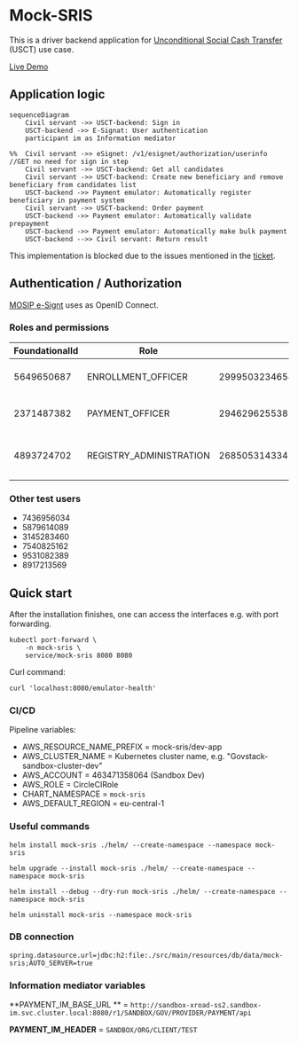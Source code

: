 # Mock-SRIS

This is a driver backend application for
[Unconditional Social Cash Transfer](https://github.com/GovStackWorkingGroup/product-use-cases/blob/main/product-use-case/inst-1-unconditional-social-cash-transfer.md)
(USCT) use case.

[Live Demo](https://usct.dev.sandbox-playground.com/driver-poc/)

[//]: # (## Building block diagram need to update parts of the section)

[//]: # ([![]&#40;./images/bb.png&#41;]&#40;&#41; Outdated)

[//]: # ([![]&#40;./images/figma.png&#41;]&#40;https://www.figma.com/file/qVUaK5Z5FmgQV16C71RRCn/USCT---Vertical-Prototype?type=design&node-id=178-5054&#41; Outdated)

## Application logic

```mermaid
sequenceDiagram
    Civil servant ->> USCT-backend: Sign in
    USCT-backend ->> E-Signat: User authentication
    participant im as Information mediator

%%  Civil servant ->> eSignet: /v1/esignet/authorization/userinfo //GET no need for sign in step 
    Civil servant ->> USCT-backend: Get all candidates
    Civil servant ->> USCT-backend: Create new beneficiary and remove beneficiary from candidates list
    USCT-backend ->> Payment emulator: Automatically register beneficiary in payment system
    Civil servant ->> USCT-backend: Order payment
    USCT-backend ->> Payment emulator: Automatically validate prepayment
    USCT-backend ->> Payment emulator: Automatically make bulk payment
    USCT-backend -->> Civil servant: Return result
```

This implementation is blocked due to the issues mentioned in
the [ticket](https://govstack-global.atlassian.net/browse/SND-531?focusedCommentId=12851&page=com.atlassian.jira.plugin.system.issuetabpanels%3Acomment-tabpanel#comment-12851).

## Authentication / Authorization

[MOSIP e-Signt](https://docs.mosip.io/1.2.0/integrations/e-signet) uses as OpenID Connect.

### Roles and permissions

| FoundationalId | Role                    | subject                              | Description                                         |
|----------------|-------------------------|--------------------------------------|-----------------------------------------------------|
| 5649650687     | ENROLLMENT_OFFICER      | 299950323465436931629862208523254959 | Officer responsible for enrollment                  |
| 2371487382     | PAYMENT_OFFICER         | 294629625538148508290996199782510910 | Officer responsible for payment                     |
| 4893724702     | REGISTRY_ADMINISTRATION | 268505314334796284434550524121540566 | Officer responsible for creating/editing candidates |

### Other test users

* 7436956034
* 5879614089
* 3145283460
* 7540825162
* 9531082389
* 8917213569

## Quick start

After the installation finishes, one can access the interfaces e.g. with port forwarding.

``` shell
kubectl port-forward \
    -n mock-sris \
    service/mock-sris 8080 8080
```

Curl command:

`curl 'localhost:8080/emulator-health'`

### CI/CD

Pipeline variables:

* AWS_RESOURCE_NAME_PREFIX = mock-sris/dev-app
* AWS_CLUSTER_NAME = Kubernetes cluster name, e.g. "Govstack-sandbox-cluster-dev"
* AWS_ACCOUNT = 463471358064 (Sandbox Dev)
* AWS_ROLE = CircleCIRole
* CHART_NAMESPACE = `mock-sris`
* AWS_DEFAULT_REGION = eu-central-1

### Useful commands

```shell
helm install mock-sris ./helm/ --create-namespace --namespace mock-sris
```

```shell
helm upgrade --install mock-sris ./helm/ --create-namespace --namespace mock-sris
```

```shell
helm install --debug --dry-run mock-sris ./helm/ --create-namespace --namespace mock-sris
```

```shell
helm uninstall mock-sris --namespace mock-sris
```

### DB connection

`spring.datasource.url=jdbc:h2:file:./src/main/resources/db/data/mock-sris;AUTO_SERVER=true`

### Information mediator variables

**PAYMENT_IM_BASE_URL
** = `http://sandbox-xroad-ss2.sandbox-im.svc.cluster.local:8080/r1/SANDBOX/GOV/PROVIDER/PAYMENT/api`

**PAYMENT_IM_HEADER** = `SANDBOX/ORG/CLIENT/TEST`

